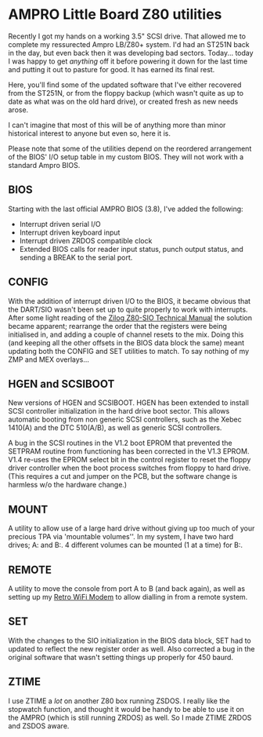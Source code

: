# AMPRO Little Board Z80 utilities

Recently I got my hands on a working 3.5" SCSI drive. That
allowed me to complete my ressurected Ampro LB/Z80+ system. I'd
had an ST251N back in the day, but even back then it was
developing bad sectors. Today... today I was happy to get
*anything* off it before powering it down for the last time and
putting it out to pasture for good. It has earned its final rest.

Here, you'll find some of the updated software that I've either
recovered from the ST251N, or from the floppy backup (which
wasn't quite as up to date as what was on the old hard drive), or
created fresh as new needs arose.

I can't imagine that most of this will be of anything more than
minor historical interest to anyone but even so, here it is.

Please note that some of the utilities depend on the reordered
arrangement of the BIOS' I/O setup table in my custom BIOS. They
will not work with a standard Ampro BIOS.

## BIOS

Starting with the last official AMPRO BIOS (3.8), I've added the
following:

* Interrupt driven serial I/O
* Interrupt driven keyboard input
* Interrupt driven ZRDOS compatible clock
* Extended BIOS calls for reader input status, punch output
status, and sending a BREAK to the serial port.

## CONFIG

With the addition of interrupt driven I/O to the BIOS, it became
obvious that the DART/SIO wasn't been set up to quite properly to
work with interrupts. After some light reading of the [Zilog
Z80-SIO Technical
Manual](https://archive.org/details/Zilog_Z80-SIO_Technical_Manual/page/n9/mode/2up)
the solution became apparent; rearrange the order that the
registers were being initialised in, and adding a couple of
channel resets to the mix. Doing this (and keeping all the other
offsets in the BIOS data block the same) meant updating both the
CONFIG and SET utilities to match. To say nothing of my ZMP and
MEX overlays...

## HGEN and SCSIBOOT

New versions of HGEN and SCSIBOOT. HGEN has been extended to
install SCSI controller initialization in the hard drive boot
sector.  This allows automatic booting from non generic SCSI
controllers, such as the Xebec 1410(A) and the DTC 510(A/B), as
well as generic SCSI controllers.

A bug in the SCSI routines in the V1.2 boot EPROM that prevented
the SETPRAM routine from functioning has been corrected in the
V1.3 EPROM.  V1.4 re-uses the EPROM select bit in the control
register to reset the floppy driver controller when the boot
process switches from floppy to hard drive. (This requires a cut
and jumper on the PCB, but the software change is harmless w/o
the hardware change.)

## MOUNT

A utility to allow use of a large hard drive without giving up
too much of your precious TPA via 'mountable volumes''. In my
system, I have two hard drives; A: and B:. 4 different volumes
can be mounted (1 at a time) for B:.

## REMOTE

A utility to move the console from port A to B (and back again),
as well as setting up my 
[Retro WiFi Modem](https://github.com/mecparts/RetroWiFiModem) to
allow dialling in from a remote system.

## SET

With the changes to the SIO initialization in the BIOS data
block, SET had to updated to reflect the new register order as
well. Also corrected a bug in the original software that wasn't
setting things up properly for 450 baurd.

## ZTIME

I use ZTIME a *lot* on another Z80 box running ZSDOS. I really
like the stopwatch function, and thought it would be handy to be
able to use it on the AMPRO (which is still running ZRDOS) as
well. So I made ZTIME ZRDOS and ZSDOS aware.
